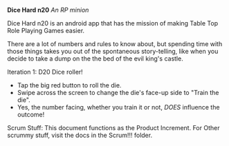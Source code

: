 __Dice Hard n20__ 
_An RP minion_

Dice Hard n20 is an android app that has the mission of making Table Top Role Playing Games easier.

There are a lot of numbers and rules to know about, but spending time with those things takes you out of the spontaneous story-telling, like when you decide to take a dump on the the bed of the evil king's castle.

Iteration 1:
D20 Dice roller!
  - Tap the big red button to roll the die.
  - Swipe across the screen to change the die's face-up side to "Train the die".
  - Yes, the number facing, whether you train it or not, _DOES_ influence the outcome!

Scrum Stuff: This document functions as the Product Increment. For Other scrummy stuff, visit the docs in the Scrum!!! folder.


